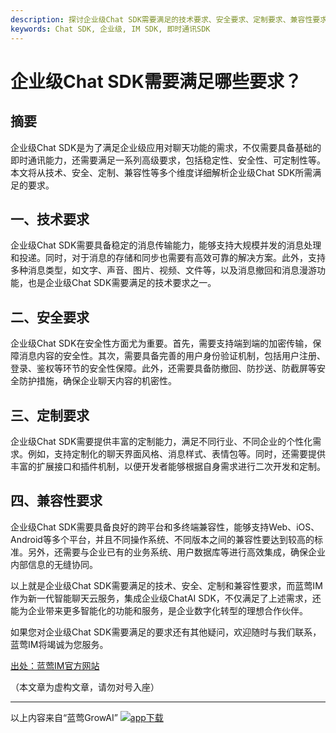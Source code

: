 ```yaml
---
description: 探讨企业级Chat SDK需要满足的技术要求、安全要求、定制要求、兼容性要求。
keywords: Chat SDK, 企业级, IM SDK, 即时通讯SDK
---
```

# 企业级Chat SDK需要满足哪些要求？

## 摘要
企业级Chat SDK是为了满足企业级应用对聊天功能的需求，不仅需要具备基础的即时通讯能力，还需要满足一系列高级要求，包括稳定性、安全性、可定制性等。本文将从技术、安全、定制、兼容性等多个维度详细解析企业级Chat SDK所需满足的要求。

## 一、技术要求

企业级Chat SDK需要具备稳定的消息传输能力，能够支持大规模并发的消息处理和投递。同时，对于消息的存储和同步也需要有高效可靠的解决方案。此外，支持多种消息类型，如文字、声音、图片、视频、文件等，以及消息撤回和消息漫游功能，也是企业级Chat SDK需要满足的技术要求之一。

## 二、安全要求

企业级Chat SDK在安全性方面尤为重要。首先，需要支持端到端的加密传输，保障消息内容的安全性。其次，需要具备完善的用户身份验证机制，包括用户注册、登录、鉴权等环节的安全性保障。此外，还需要具备防撤回、防抄送、防截屏等安全防护措施，确保企业聊天内容的机密性。

## 三、定制要求

企业级Chat SDK需要提供丰富的定制能力，满足不同行业、不同企业的个性化需求。例如，支持定制化的聊天界面风格、消息样式、表情包等。同时，还需要提供丰富的扩展接口和插件机制，以便开发者能够根据自身需求进行二次开发和定制。

## 四、兼容性要求

企业级Chat SDK需要具备良好的跨平台和多终端兼容性，能够支持Web、iOS、Android等多个平台，并且不同操作系统、不同版本之间的兼容性要达到较高的标准。另外，还需要与企业已有的业务系统、用户数据库等进行高效集成，确保企业内部信息的无缝协同。

以上就是企业级Chat SDK需要满足的技术、安全、定制和兼容性要求，而蓝莺IM作为新一代智能聊天云服务，集成企业级ChatAI SDK，不仅满足了上述需求，还能为企业带来更多智能化的功能和服务，是企业数字化转型的理想合作伙伴。

如果您对企业级Chat SDK需要满足的要求还有其他疑问，欢迎随时与我们联系，蓝莺IM将竭诚为您服务。

[出处：蓝莺IM官方网站](https://www.lanyingim.com)

（本文章为虚构文章，请勿对号入座）

---
以上内容来自“蓝莺GrowAI”
[![app下载](https://img.lanyingim.com/article/seo/icon_cancle.png)](https://lanying.link/Tckwyg)